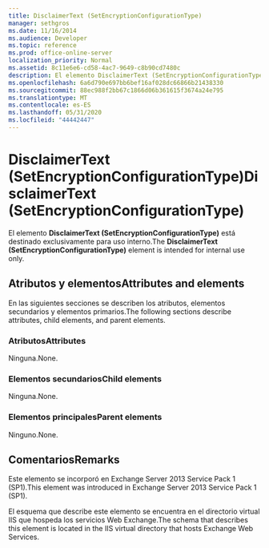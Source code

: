 ```yaml
---
title: DisclaimerText (SetEncryptionConfigurationType)
manager: sethgros
ms.date: 11/16/2014
ms.audience: Developer
ms.topic: reference
ms.prod: office-online-server
localization_priority: Normal
ms.assetid: 8c11e6e6-cd58-4ac7-9649-c8b90cd7480c
description: El elemento DisclaimerText (SetEncryptionConfigurationType) está destinado exclusivamente para uso interno.
ms.openlocfilehash: 6a6d790e697bb6bef16af028dc66866b21438330
ms.sourcegitcommit: 88ec988f2bb67c1866d06b361615f3674a24e795
ms.translationtype: MT
ms.contentlocale: es-ES
ms.lasthandoff: 05/31/2020
ms.locfileid: "44442447"
---
```

# <a name="disclaimertext-setencryptionconfigurationtype"></a><span data-ttu-id="16131-103">DisclaimerText (SetEncryptionConfigurationType)</span><span class="sxs-lookup"><span data-stu-id="16131-103">DisclaimerText (SetEncryptionConfigurationType)</span></span>

<span data-ttu-id="16131-104">El elemento **DisclaimerText (SetEncryptionConfigurationType)** está destinado exclusivamente para uso interno.</span><span class="sxs-lookup"><span data-stu-id="16131-104">The **DisclaimerText (SetEncryptionConfigurationType)** element is intended for internal use only.</span></span> 

## <a name="attributes-and-elements"></a><span data-ttu-id="16131-105">Atributos y elementos</span><span class="sxs-lookup"><span data-stu-id="16131-105">Attributes and elements</span></span>

<span data-ttu-id="16131-106">En las siguientes secciones se describen los atributos, elementos secundarios y elementos primarios.</span><span class="sxs-lookup"><span data-stu-id="16131-106">The following sections describe attributes, child elements, and parent elements.</span></span>
  
### <a name="attributes"></a><span data-ttu-id="16131-107">Atributos</span><span class="sxs-lookup"><span data-stu-id="16131-107">Attributes</span></span>

<span data-ttu-id="16131-108">Ninguna.</span><span class="sxs-lookup"><span data-stu-id="16131-108">None.</span></span>
  
### <a name="child-elements"></a><span data-ttu-id="16131-109">Elementos secundarios</span><span class="sxs-lookup"><span data-stu-id="16131-109">Child elements</span></span>

<span data-ttu-id="16131-110">Ninguna.</span><span class="sxs-lookup"><span data-stu-id="16131-110">None.</span></span>
  
### <a name="parent-elements"></a><span data-ttu-id="16131-111">Elementos principales</span><span class="sxs-lookup"><span data-stu-id="16131-111">Parent elements</span></span>

<span data-ttu-id="16131-112">Ninguno.</span><span class="sxs-lookup"><span data-stu-id="16131-112">None.</span></span>
  
## <a name="remarks"></a><span data-ttu-id="16131-113">Comentarios</span><span class="sxs-lookup"><span data-stu-id="16131-113">Remarks</span></span>

<span data-ttu-id="16131-114">Este elemento se incorporó en Exchange Server 2013 Service Pack 1 (SP1).</span><span class="sxs-lookup"><span data-stu-id="16131-114">This element was introduced in Exchange Server 2013 Service Pack 1 (SP1).</span></span>
  
<span data-ttu-id="16131-115">El esquema que describe este elemento se encuentra en el directorio virtual IIS que hospeda los servicios Web Exchange.</span><span class="sxs-lookup"><span data-stu-id="16131-115">The schema that describes this element is located in the IIS virtual directory that hosts Exchange Web Services.</span></span>
  

